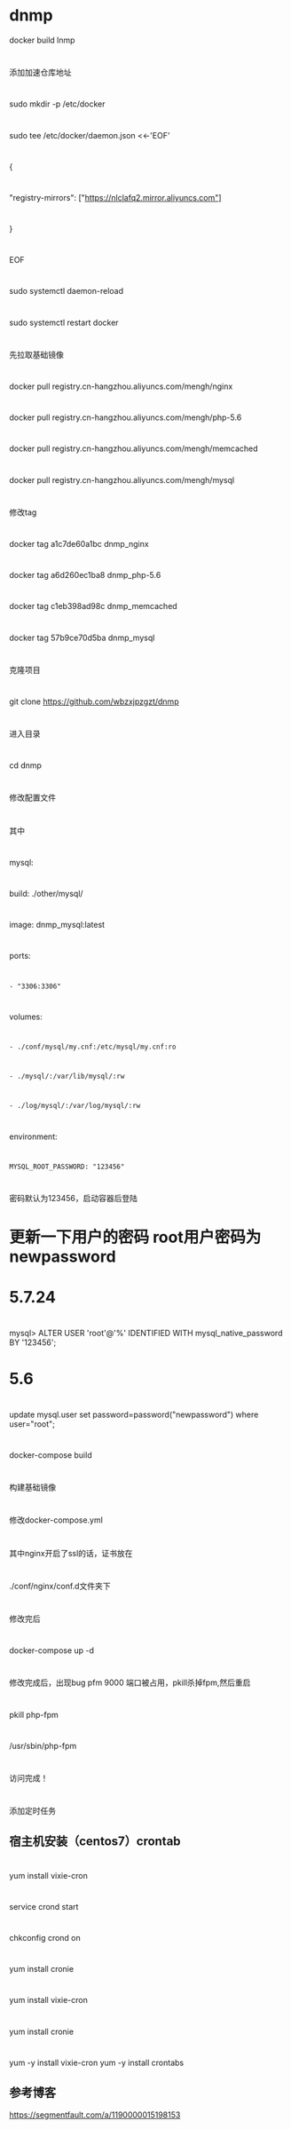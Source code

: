 # dnmp
docker build lnmp
#
添加加速仓库地址
#
sudo mkdir -p /etc/docker
#
sudo tee /etc/docker/daemon.json <<-'EOF'
#
{
#
   "registry-mirrors": ["https://nlclafq2.mirror.aliyuncs.com"]
#    
}
#
EOF
#
sudo systemctl daemon-reload
#
sudo systemctl restart docker
#
先拉取基础镜像
#
docker pull registry.cn-hangzhou.aliyuncs.com/mengh/nginx
#
docker pull registry.cn-hangzhou.aliyuncs.com/mengh/php-5.6
#
docker pull registry.cn-hangzhou.aliyuncs.com/mengh/memcached
#
docker pull registry.cn-hangzhou.aliyuncs.com/mengh/mysql
#
修改tag
#
docker  tag a1c7de60a1bc dnmp_nginx    
#
docker  tag a6d260ec1ba8 dnmp_php-5.6 
#
docker  tag c1eb398ad98c dnmp_memcached 
#
docker  tag 57b9ce70d5ba dnmp_mysql 
#
克隆项目
#
git clone https://github.com/wbzxjpzgzt/dnmp
#
进入目录
#
cd dnmp 
#
修改配置文件
#
其中
#
mysql:
#  
  build: ./other/mysql/
#
  image: dnmp_mysql:latest
#  
  ports:
#    
    - "3306:3306"
#  
  volumes:
#
    - ./conf/mysql/my.cnf:/etc/mysql/my.cnf:ro
#    
    - ./mysql/:/var/lib/mysql/:rw
#    
    - ./log/mysql/:/var/log/mysql/:rw
#  
  environment:
#    
    MYSQL_ROOT_PASSWORD: "123456"
#
密码默认为123456，启动容器后登陆
#
# 更新一下用户的密码 root用户密码为newpassword  
# 5.7.24
#
mysql> ALTER USER 'root'@'%' IDENTIFIED WITH mysql_native_password BY '123456';
# 5.6 
#
update mysql.user set password=password("newpassword") where user="root";
#
docker-compose build
#
构建基础镜像
#
修改docker-compose.yml
#
其中nginx开启了ssl的话，证书放在
#
  ./conf/nginx/conf.d文件夹下
#
修改完后
#
  docker-compose up -d
#
修改完成后，出现bug pfm 9000 端口被占用，pkill杀掉fpm,然后重启
#
pkill php-fpm
#
/usr/sbin/php-fpm
#
访问完成！
#
添加定时任务
## 宿主机安装（centos7）crontab
#
yum install vixie-cron
#
service crond start
#
chkconfig crond on
#
yum install cronie
#
yum install vixie-cron
#
yum install cronie
#
yum -y install vixie-cron
yum -y install crontabs
## 参考博客
https://segmentfault.com/a/1190000015198153
